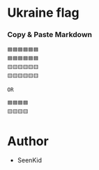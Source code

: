 # Ukraine flag

### Copy & Paste Markdown

```
🟦🟦🟦🟦🟦🟦
🟦🟦🟦🟦🟦🟦
🟨🟨🟨🟨🟨🟨
🟨🟨🟨🟨🟨🟨

OR 

🟦🟦🟦🟦
🟨🟨🟨🟨
```

# Author

- SeenKid
